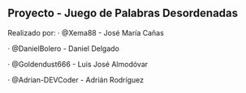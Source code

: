 Proyecto - Juego de Palabras Desordenadas
----------------------------------------
Realizado por:
· @Xema88 - José María Cañas

· @DanielBolero - Daniel Delgado

· @Goldendust666 - Luis José Almodóvar

· @Adrian-DEVCoder - Adrián Rodríguez
